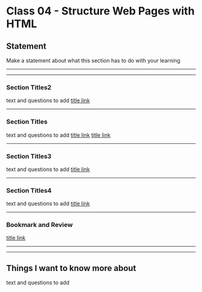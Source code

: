 # Class 04 - Structure Web Pages with HTML

## Statement

Make a statement about what this section has to do with your learning

---
---

### Section Titles2

text and questions to add
[title link](link)

---

### Section Titles

text and questions to add
[title link](link)
[title link](link)

---

### Section Titles3

text and questions to add
[title link](link)

---

### Section Titles4

text and questions to add
[title link](link)

---

### Bookmark and Review

[title link](link)

---
---

## Things I want to know more about

text and questions to add
